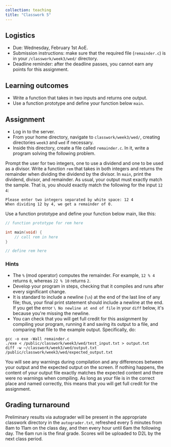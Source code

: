 ```yaml
---
collection: teaching
title: "Classwork 5"
---
```


## Logistics
* Due: Wednesday, February 1st AoE.
* Submission instructions: make sure that the required file (`remainder.c`) is in your
	`/classwork/week3/wed/` directory.
* Deadline reminder: after the deadline passes, you cannot earn any points for
	this assignment.

## Learning outcomes
* Write a function that takes in two inputs and returns one output.
* Use a function prototype and define your function below `main`.

## Assignment

* Log in to the server.
* From your home directory, navigate to `classwork/week3/wed/`, creating directories `week3` and `wed` if necessary.
* Inside this directory, create a file called `remainder.c`. In it, write a
	program solving the following problem.

Prompt the user for two integers, one to use a dividend and one to be used as a
divisor. Write a function `rem` that takes in both integers and returns the
remainder when dividing the dividend by the divisor. In `main`, print the
dividend, divisor, and remainder. As usual, your output must exactly match the
sample. That is, you should exactly match the following for the input `12 4`:

```
Please enter two integers separated by white space: 12 4
When dividing 12 by 4, we get a remainder of 0.
```

Use a function prototype and define your function below main, like this:

```c
// function prototype for rem here

int main(void) {
	// call rem in here
}

// define rem here
```

### Hints
* The `%` (mod operator) computes the remainder. For example, `12 % 4` returns
	`0`, whereas `22 % 10` returns `2`.
* Develop your program in steps, checking that it compiles and runs after every
	significant change.
* It is standard to include a newline (`\n`) at the end of the last line of any
	file; thus, your final print statement should include a newline at the end.
	If you get the error `\ No newline at end of file` in your `diff` below,
	it's because you're missing the newline.
* You can check that you will get full credit for this assignment by compiling
	your program, running it and saving its output to a file, and comparing
	that file to the example output. Specifically, do:
```
gcc -o exe -Wall remainder.c
./exe < /public/classwork/week3/wed/test_input.txt > output.txt
diff -w ~/classwork/week3/wed/output.txt /public/classwork/week3/wed/expected_output.txt
```
You will see any warnings during compilation and any differences between your output and the expected output on the
screen. If nothing happens, the content of your output file exactly matches the
expected content and there were no warnings when compiling. As long as your file is in the correct place and named
correctly, this means that you will get full credit for the assignment.

## Grading turnaround
Preliminary results via autograder will be present in the appropriate classwork
directory in the `autograder.txt`, refreshed every 5 minutes from 8am to 11am
on the class day, and then
every hour until 6am the following day. The 6am run is the final grade. Scores will be
uploaded to D2L by the next class period.
